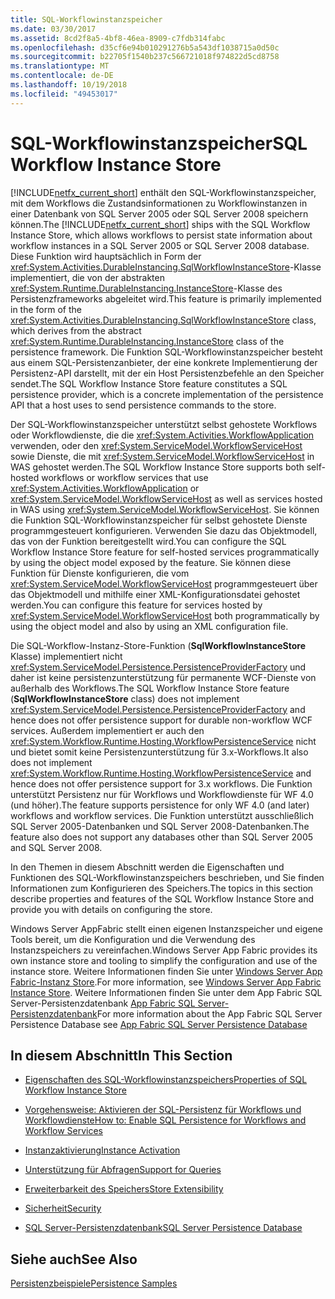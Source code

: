 ```yaml
---
title: SQL-Workflowinstanzspeicher
ms.date: 03/30/2017
ms.assetid: 8cd2f8a5-4bf8-46ea-8909-c7fdb314fabc
ms.openlocfilehash: d35cf6e94b010291276b5a543df1038715a0d50c
ms.sourcegitcommit: b22705f1540b237c566721018f974822d5cd8758
ms.translationtype: MT
ms.contentlocale: de-DE
ms.lasthandoff: 10/19/2018
ms.locfileid: "49453017"
---
```

# <a name="sql-workflow-instance-store"></a><span data-ttu-id="00218-102">SQL-Workflowinstanzspeicher</span><span class="sxs-lookup"><span data-stu-id="00218-102">SQL Workflow Instance Store</span></span>
<span data-ttu-id="00218-103">[!INCLUDE[netfx_current_short](../../../includes/netfx-current-short-md.md)] enthält den SQL-Workflowinstanzspeicher, mit dem Workflows die Zustandsinformationen zu Workflowinstanzen in einer Datenbank von SQL Server 2005 oder SQL Server 2008 speichern können.</span><span class="sxs-lookup"><span data-stu-id="00218-103">The [!INCLUDE[netfx_current_short](../../../includes/netfx-current-short-md.md)] ships with the SQL Workflow Instance Store, which allows workflows to persist state information about workflow instances in a SQL Server 2005 or SQL Server 2008 database.</span></span> <span data-ttu-id="00218-104">Diese Funktion wird hauptsächlich in Form der <xref:System.Activities.DurableInstancing.SqlWorkflowInstanceStore>-Klasse implementiert, die von der abstrakten <xref:System.Runtime.DurableInstancing.InstanceStore>-Klasse des Persistenzframeworks abgeleitet wird.</span><span class="sxs-lookup"><span data-stu-id="00218-104">This feature is primarily implemented in the form of the <xref:System.Activities.DurableInstancing.SqlWorkflowInstanceStore> class, which derives from the abstract <xref:System.Runtime.DurableInstancing.InstanceStore> class of the persistence framework.</span></span> <span data-ttu-id="00218-105">Die Funktion SQL-Workflowinstanzspeicher besteht aus einem SQL-Persistenzanbieter, der eine konkrete Implementierung der Persistenz-API darstellt, mit der ein Host Persistenzbefehle an den Speicher sendet.</span><span class="sxs-lookup"><span data-stu-id="00218-105">The SQL Workflow Instance Store feature constitutes a SQL persistence provider, which is a concrete implementation of the persistence API that a host uses to send persistence commands to the store.</span></span>  
  
 <span data-ttu-id="00218-106">Der SQL-Workflowinstanzspeicher unterstützt selbst gehostete Workflows oder Workflowdienste, die die <xref:System.Activities.WorkflowApplication> verwenden, oder den <xref:System.ServiceModel.WorkflowServiceHost> sowie Dienste, die mit <xref:System.ServiceModel.WorkflowServiceHost> in WAS gehostet werden.</span><span class="sxs-lookup"><span data-stu-id="00218-106">The SQL Workflow Instance Store supports both self-hosted workflows or workflow services that use <xref:System.Activities.WorkflowApplication> or <xref:System.ServiceModel.WorkflowServiceHost> as well as services hosted in WAS using <xref:System.ServiceModel.WorkflowServiceHost>.</span></span> <span data-ttu-id="00218-107">Sie können die Funktion SQL-Workflowinstanzspeicher für selbst gehostete Dienste programmgesteuert konfigurieren. Verwenden Sie dazu das Objektmodell, das von der Funktion bereitgestellt wird.</span><span class="sxs-lookup"><span data-stu-id="00218-107">You can configure the SQL Workflow Instance Store feature for self-hosted services programmatically by using the object model exposed by the feature.</span></span> <span data-ttu-id="00218-108">Sie können diese Funktion für Dienste konfigurieren, die vom <xref:System.ServiceModel.WorkflowServiceHost> programmgesteuert über das Objektmodell und mithilfe einer XML-Konfigurationsdatei gehostet werden.</span><span class="sxs-lookup"><span data-stu-id="00218-108">You can configure this feature for services hosted by <xref:System.ServiceModel.WorkflowServiceHost> both programmatically by using the object model and also by using an XML configuration file.</span></span>  
  
 <span data-ttu-id="00218-109">Die SQL-Workflow-Instanz-Store-Funktion (**SqlWorkflowInstanceStore** Klasse) implementiert nicht <xref:System.ServiceModel.Persistence.PersistenceProviderFactory> und daher ist keine persistenzunterstützung für permanente WCF-Dienste von außerhalb des Workflows.</span><span class="sxs-lookup"><span data-stu-id="00218-109">The SQL Workflow Instance Store feature (**SqlWorkflowInstanceStore** class) does not implement <xref:System.ServiceModel.Persistence.PersistenceProviderFactory> and hence does not offer persistence support for durable non-workflow WCF services.</span></span> <span data-ttu-id="00218-110">Außerdem implementiert er auch den <xref:System.Workflow.Runtime.Hosting.WorkflowPersistenceService> nicht und bietet somit keine Persistenzunterstützung für 3.x-Workflows.</span><span class="sxs-lookup"><span data-stu-id="00218-110">It also does not implement <xref:System.Workflow.Runtime.Hosting.WorkflowPersistenceService> and hence does not offer persistence support for 3.x workflows.</span></span> <span data-ttu-id="00218-111">Die Funktion unterstützt Persistenz nur für Workflows und Workflowdienste für WF 4.0 (und höher).</span><span class="sxs-lookup"><span data-stu-id="00218-111">The feature supports persistence for only WF 4.0 (and later) workflows and workflow services.</span></span> <span data-ttu-id="00218-112">Die Funktion unterstützt ausschließlich SQL Server 2005-Datenbanken und SQL Server 2008-Datenbanken.</span><span class="sxs-lookup"><span data-stu-id="00218-112">The feature also does not support any databases other than SQL Server 2005 and SQL Server 2008.</span></span>  
  
 <span data-ttu-id="00218-113">In den Themen in diesem Abschnitt werden die Eigenschaften und Funktionen des SQL-Workflowinstanzspeichers beschrieben, und Sie finden Informationen zum Konfigurieren des Speichers.</span><span class="sxs-lookup"><span data-stu-id="00218-113">The topics in this section describe properties and features of the SQL Workflow Instance Store and provide you with details on configuring the store.</span></span>  
  
 <span data-ttu-id="00218-114">Windows Server AppFabric stellt einen eigenen Instanzspeicher und eigene Tools bereit, um die Konfiguration und die Verwendung des Instanzspeichers zu vereinfachen.</span><span class="sxs-lookup"><span data-stu-id="00218-114">Windows Server App Fabric provides its own instance store and tooling to simplify the configuration and use of the instance store.</span></span> <span data-ttu-id="00218-115">Weitere Informationen finden Sie unter [Windows Server App Fabric-Instanz Store](https://go.microsoft.com/fwlink/?LinkId=201201).</span><span class="sxs-lookup"><span data-stu-id="00218-115">For more information, see [Windows Server App Fabric Instance Store](https://go.microsoft.com/fwlink/?LinkId=201201).</span></span> <span data-ttu-id="00218-116">Weitere Informationen finden Sie unter dem App Fabric SQL Server-Persistenzdatenbank [App Fabric SQL Server-Persistenzdatenbank](https://go.microsoft.com/fwlink/?LinkId=201202)</span><span class="sxs-lookup"><span data-stu-id="00218-116">For more information about the App Fabric SQL Server Persistence Database see [App Fabric SQL Server Persistence Database](https://go.microsoft.com/fwlink/?LinkId=201202)</span></span>  
  
## <a name="in-this-section"></a><span data-ttu-id="00218-117">In diesem Abschnitt</span><span class="sxs-lookup"><span data-stu-id="00218-117">In This Section</span></span>  
  
-   [<span data-ttu-id="00218-118">Eigenschaften des SQL-Workflowinstanzspeichers</span><span class="sxs-lookup"><span data-stu-id="00218-118">Properties of SQL Workflow Instance Store</span></span>](../../../docs/framework/windows-workflow-foundation/properties-of-sql-workflow-instance-store.md)  
  
-   [<span data-ttu-id="00218-119">Vorgehensweise: Aktivieren der SQL-Persistenz für Workflows und Workflowdienste</span><span class="sxs-lookup"><span data-stu-id="00218-119">How to: Enable SQL Persistence for Workflows and Workflow Services</span></span>](../../../docs/framework/windows-workflow-foundation/how-to-enable-sql-persistence-for-workflows-and-workflow-services.md)  
  
-   [<span data-ttu-id="00218-120">Instanzaktivierung</span><span class="sxs-lookup"><span data-stu-id="00218-120">Instance Activation</span></span>](../../../docs/framework/windows-workflow-foundation/instance-activation.md)  
  
-   [<span data-ttu-id="00218-121">Unterstützung für Abfragen</span><span class="sxs-lookup"><span data-stu-id="00218-121">Support for Queries</span></span>](../../../docs/framework/windows-workflow-foundation/support-for-queries.md)  
  
-   [<span data-ttu-id="00218-122">Erweiterbarkeit des Speichers</span><span class="sxs-lookup"><span data-stu-id="00218-122">Store Extensibility</span></span>](../../../docs/framework/windows-workflow-foundation/store-extensibility.md)  
  
-   [<span data-ttu-id="00218-123">Sicherheit</span><span class="sxs-lookup"><span data-stu-id="00218-123">Security</span></span>](../../../docs/framework/windows-workflow-foundation/security.md)  
  
-   [<span data-ttu-id="00218-124">SQL Server-Persistenzdatenbank</span><span class="sxs-lookup"><span data-stu-id="00218-124">SQL Server Persistence Database</span></span>](../../../docs/framework/windows-workflow-foundation/sql-server-persistence-database.md)  
  
## <a name="see-also"></a><span data-ttu-id="00218-125">Siehe auch</span><span class="sxs-lookup"><span data-stu-id="00218-125">See Also</span></span>  
 [<span data-ttu-id="00218-126">Persistenzbeispiele</span><span class="sxs-lookup"><span data-stu-id="00218-126">Persistence Samples</span></span>](https://go.microsoft.com/fwlink/?LinkID=177735)
